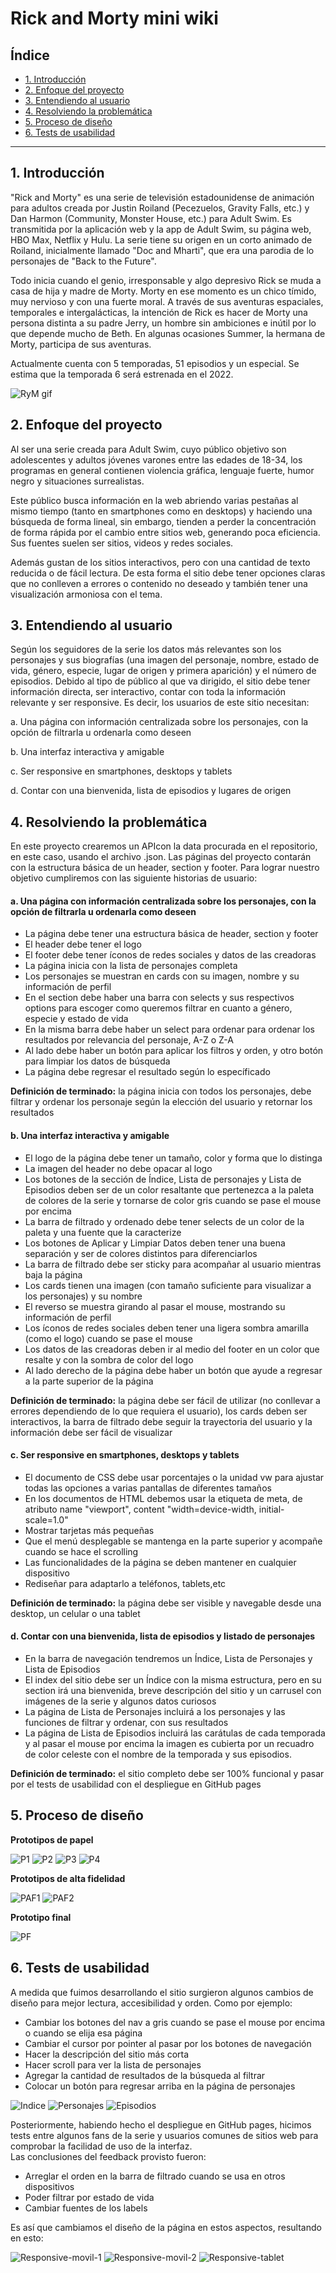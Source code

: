 # Rick and Morty mini wiki

## Índice

* [1. Introducción](#1-introducción)
* [2. Enfoque del proyecto](#2-enfoque-del-proyecto)
* [3. Entendiendo al usuario](#3-entendiendo-al-usuario)
* [4. Resolviendo la problemática](#4-resolviendo-la-problemática)
* [5. Proceso de diseño](#5-proceso-de-diseño)
* [6. Tests de usabilidad](#6-tests-de-usabilidad)

***

## 1. Introducción

"Rick and Morty" es una serie de televisión estadounidense de animación para adultos creada por Justin Roiland (Pecezuelos, Gravity Falls, etc.) y Dan Harmon (Community, Monster House, etc.) para Adult Swim.  Es transmitida por la aplicación web y la app de Adult Swim, su página web, HBO Max, Netflix y Hulu.  La serie tiene su origen en un corto animado de Roiland, inicialmente llamado "Doc and Mharti", que era una parodia de lo personajes de "Back to the Future".

Todo inicia cuando el genio, irresponsable y algo depresivo Rick se muda a casa de hija y madre de Morty.  Morty en ese momento es un chico tímido, muy nervioso y con una fuerte moral.  A través de sus aventuras espaciales, temporales e intergalácticas, la intención de Rick es hacer de Morty una persona distinta a su padre Jerry, un hombre sin ambiciones e inútil por lo que depende mucho de Beth.  En algunas ocasiones Summer, la hermana de Morty, participa de sus aventuras.

Actualmente cuenta con 5 temporadas, 51 episodios y un especial.  Se estima que la temporada 6 será estrenada en el 2022.

![RyM gif](https://github.com/G9D4/LIM016-data-lovers/blob/main/src/carrusel/img2.gif)

## 2. Enfoque del proyecto

Al ser una serie creada para Adult Swim, cuyo público objetivo son adolescentes y adultos jóvenes varones entre las edades de 18-34, los programas en general contienen violencia gráfica, lenguaje fuerte, humor negro y situaciones surrealistas.

Este público busca información en la web abriendo varias pestañas al mismo tiempo (tanto en smartphones como en desktops) y haciendo una búsqueda de forma lineal, sin embargo, tienden a perder la concentración de forma rápida por el cambio entre sitios web, generando poca eficiencia.  Sus fuentes suelen ser sitios, videos y redes sociales.

Además gustan de los sitios interactivos, pero con una cantidad de texto reducida o de fácil lectura.  De esta forma el sitio debe tener opciones claras que no conlleven a errores o contenido no deseado y también tener una visualización armoniosa con el tema.


## 3. Entendiendo al usuario

Según los seguidores de la serie los datos más relevantes son los personajes y sus biografías (una imagen del personaje, nombre, estado de vida, género, especie, lugar de origen y primera aparición) y el número de episodios.
Debido al tipo de público al que va dirigido, el sitio debe tener información directa, ser interactivo, contar con toda la información relevante y ser responsive.
Es decir, los usuarios de este sitio necesitan:

a. Una página con información centralizada sobre los personajes, con la opción de filtrarla u ordenarla como deseen
  
b. Una interfaz interactiva y amigable
  
c. Ser responsive en smartphones, desktops y tablets
  
d. Contar con una bienvenida, lista de episodios y lugares de origen


## 4. Resolviendo la problemática

En este proyecto crearemos un APIcon la data procurada en el repositorio, en este caso, usando el archivo .json.  Las páginas del proyecto contarán con la estructura básica de un header, section y footer.  Para lograr nuestro objetivo cumpliremos con las siguiente historias de usuario:

#### a. Una página con información centralizada sobre los personajes, con la opción de filtrarla u ordenarla como deseen

* La página debe tener una estructura básica de header, section y footer
* El header debe tener el logo
*	El footer debe tener íconos de redes sociales y datos de las creadoras
*	La página inicia con la lista de personajes completa
*	Los personajes se muestran en cards con su imagen, nombre y su información de perfil
*	En el section debe haber una barra con selects y sus respectivos options para escoger como queremos filtrar en cuanto a  género, especie y estado de vida
*	En la misma barra debe haber un select para ordenar para ordenar los resultados por relevancia del personaje, A-Z o Z-A
*	Al lado debe haber un botón para aplicar los filtros y orden, y otro botón para limpiar los datos de búsqueda
*	La página debe regresar el resultado según lo específicado

**Definición de terminado:** la página inicia con todos los personajes, debe filtrar y ordenar los personaje según la elección del usuario y retornar los resultados


#### b. Una interfaz interactiva y amigable

*	El logo de la página debe tener un tamaño, color y forma que lo distinga
*	La imagen del header no debe opacar al logo
*	Los botones de la sección de Índice, Lista de personajes y Lista de Episodios deben ser de un color resaltante que pertenezca a la paleta de colores de la serie y tornarse de color gris cuando se pase el mouse por encima
*	La barra de filtrado y ordenado debe tener selects de un color de la paleta y una fuente que la caracterize
*	Los botones de Aplicar y Limpiar Datos deben tener una buena separación y ser de colores distintos para diferenciarlos
*	La barra de filtrado debe ser sticky para acompañar al usuario mientras baja la página
*	Los cards tienen una imagen (con tamaño suficiente para visualizar a los personajes) y su nombre
*	El reverso se muestra girando al pasar el mouse, mostrando su información de perfil
*	Los íconos de redes sociales deben tener una ligera sombra amarilla (como el logo) cuando se pase el mouse
*	Los datos de las creadoras deben ir al medio del footer en un color que resalte y con la sombra de color del logo
*	Al lado derecho de la página debe haber un botón que ayude a regresar a la parte superior de la página

**Definición de terminado:** la página debe ser fácil de utilizar (no conllevar a errores dependiendo de lo que requiera el usuario), los cards deben ser interactivos, la barra de filtrado debe seguir la trayectoria del usuario y la información debe ser fácil de visualizar


#### c. Ser responsive en smartphones, desktops y tablets

*	El documento de CSS debe usar porcentajes o la unidad vw para ajustar todas las opciones a varias pantallas de diferentes tamaños
*	En los documentos de HTML debemos usar la etiqueta de meta, de atributo name "viewport", content "width=device-width, initial-scale=1.0"
*	Mostrar tarjetas más pequeñas
*	Que el menú desplegable se mantenga en la parte superior y acompañe cuando se hace el scrolling
*	Las funcionalidades de la página se deben mantener en cualquier dispositivo
*	Rediseñar para adaptarlo a teléfonos, tablets,etc

**Definición de terminado:** la página debe ser visible y navegable desde una desktop, un celular o una tablet 


#### d. Contar con una bienvenida, lista de episodios y listado de personajes

*	En la barra de navegación tendremos un Índice, Lista de Personajes y Lista de Episodios
*	El index del sitio debe ser un Índice con la misma estructura, pero en su section irá una bienvenida, breve descripción del sitio y un carrusel con imágenes de la serie y algunos datos curiosos
*	La página de Lista de Personajes incluirá a los personajes y las funciones de filtrar y ordenar, con sus resultados
*	La página de Lista de Episodios incluirá las carátulas de cada temporada y al pasar el mouse por encima la imagen es cubierta por un recuadro de color celeste con el nombre de la temporada y sus episodios.

**Definición de terminado:** el sitio completo debe ser 100% funcional y pasar por el tests de usabilidad con el despliegue en GitHub pages


## 5. Proceso de diseño

**Prototipos de papel**

![P1](https://github.com/G9D4/LIM016-data-lovers/blob/main/src/imagenesrdm/pp1-1.jpeg)
![P2](https://github.com/G9D4/LIM016-data-lovers/blob/main/src/imagenesrdm/pp1-2.jpeg)
![P3](https://github.com/G9D4/LIM016-data-lovers/blob/main/src/imagenesrdm/pp2-1.jpeg)
![P4](https://github.com/G9D4/LIM016-data-lovers/blob/main/src/imagenesrdm/pp2-2.jpeg)

**Prototipos de alta fidelidad**

![PAF1](https://github.com/G9D4/LIM016-data-lovers/blob/main/src/imagenesrdm/prototipo1-1.PNG)
![PAF2](https://github.com/G9D4/LIM016-data-lovers/blob/main/src/imagenesrdm/prototipo1-2.PNG)

**Prototipo final**

![PF](https://github.com/G9D4/LIM016-data-lovers/blob/main/src/imagenesrdm/prototipo2.PNG)

## 6. Tests de usabilidad

A medida que fuimos desarrollando el sitio surgieron algunos cambios de diseño para mejor lectura, accesibilidad y orden. Como por ejemplo:

*	Cambiar los botones del nav a gris cuando se pase el mouse por encima o cuando se elija esa página
*	Cambiar el cursor por pointer al pasar por los botones de navegación
*	Hacer la descripción del sitio más corta
*	Hacer scroll para ver la lista de personajes
*	Agregar la cantidad de resultados de la búsqueda al filtrar
*	Colocar un botón para regresar arriba en la página de personajes

![Indice](https://github.com/G9D4/LIM016-data-lovers/blob/main/src/imagenesrdm/indice.PNG)
![Personajes](https://github.com/G9D4/LIM016-data-lovers/blob/main/src/imagenesrdm/personajes.PNG)
![Episodios](https://github.com/G9D4/LIM016-data-lovers/blob/main/src/imagenesrdm/episodios.PNG)

Posteriormente, habiendo hecho el despliegue en GitHub pages, hicimos tests entre algunos fans de la serie y usuarios comunes de sitios web para comprobar la facilidad de uso de la interfaz.  
Las conclusiones del feedback provisto fueron:

* Arreglar el orden en la barra de filtrado cuando se usa en otros dispositivos
* Poder filtrar por estado de vida
* Cambiar fuentes de los labels

Es así que cambiamos el diseño de la página en estos aspectos, resultando en esto:

![Responsive-movil-1](https://github.com/G9D4/LIM016-data-lovers/blob/main/src/imagenesrdm/rm1.PNG)
![Responsive-movil-2](https://github.com/G9D4/LIM016-data-lovers/blob/main/src/imagenesrdm/rm2.PNG)
![Responsive-tablet](https://github.com/G9D4/LIM016-data-lovers/blob/main/src/imagenesrdm/rt3.PNG)
